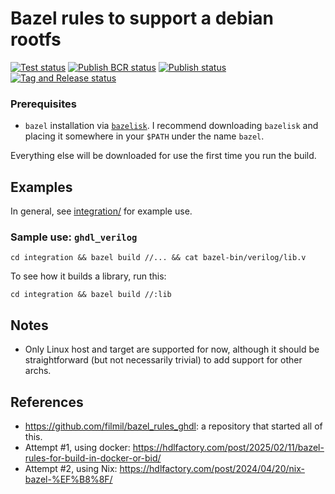 # Bazel rules to support a debian rootfs

[![Test status](https://github.com/filmil/bazel_debian_rootfs/actions/workflows/test.yml/badge.svg)](https://github.com/filmil/bazel_debian_rootfs/actions/workflows/test.yml)
[![Publish BCR status](https://github.com/filmil/bazel_debian_rootfs/actions/workflows/publish-bcr.yml/badge.svg)](https://github.com/filmil/bazel_debian_rootfs/actions/workflows/publish-bcr.yml)
[![Publish status](https://github.com/filmil/bazel_debian_rootfs/actions/workflows/publish.yml/badge.svg)](https://github.com/filmil/bazel_debian_rootfs/actions/workflows/publish.yml)
[![Tag and Release status](https://github.com/filmil/bazel_debian_rootfs/actions/workflows/tag-and-release.yml/badge.svg)](https://github.com/filmil/bazel_debian_rootfs/actions/workflows/tag-and-release.yml)


### Prerequisites

* `bazel` installation via [`bazelisk`][aa]. I recommend downloading `bazelisk`
  and placing it somewhere in your `$PATH` under the name `bazel`.

Everything else will be downloaded for use the first time you run the build.

[aa]: https://hdlfactory.com/note/2024/08/24/bazel-installation-via-the-bazelisk-method/

## Examples

In general, see [integration/](integration/) for example use.

### Sample use: `ghdl_verilog`


```
cd integration && bazel build //... && cat bazel-bin/verilog/lib.v
```

To see how it builds a library, run this:

```
cd integration && bazel build //:lib
```

## Notes

* Only Linux host and target are supported for now, although it should be
  straightforward (but not necessarily trivial) to add support for other archs.

## References

* https://github.com/filmil/bazel_rules_ghdl: a repository that started all of
  this.
* Attempt #1, using docker: https://hdlfactory.com/post/2025/02/11/bazel-rules-for-build-in-docker-or-bid/
* Attempt #2, using Nix: https://hdlfactory.com/post/2024/04/20/nix-bazel-%EF%B8%8F/
